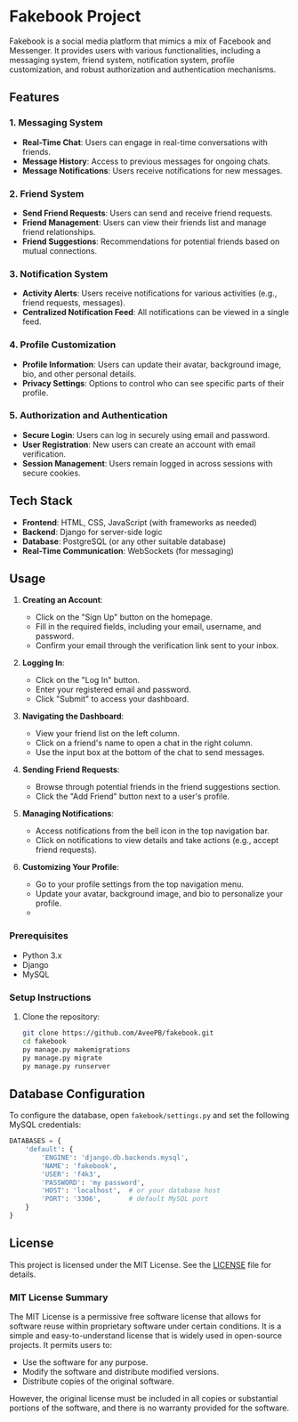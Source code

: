 # Fakebook Project

Fakebook is a social media platform that mimics a mix of Facebook and Messenger. It provides users with various functionalities, including a messaging system, friend system, notification system, profile customization, and robust authorization and authentication mechanisms.

## Features

### 1. Messaging System
- **Real-Time Chat**: Users can engage in real-time conversations with friends.
- **Message History**: Access to previous messages for ongoing chats.
- **Message Notifications**: Users receive notifications for new messages.

### 2. Friend System
- **Send Friend Requests**: Users can send and receive friend requests.
- **Friend Management**: Users can view their friends list and manage friend relationships.
- **Friend Suggestions**: Recommendations for potential friends based on mutual connections.

### 3. Notification System
- **Activity Alerts**: Users receive notifications for various activities (e.g., friend requests, messages).
- **Centralized Notification Feed**: All notifications can be viewed in a single feed.

### 4. Profile Customization
- **Profile Information**: Users can update their avatar, background image, bio, and other personal details.
- **Privacy Settings**: Options to control who can see specific parts of their profile.

### 5. Authorization and Authentication
- **Secure Login**: Users can log in securely using email and password.
- **User Registration**: New users can create an account with email verification.
- **Session Management**: Users remain logged in across sessions with secure cookies.

## Tech Stack
- **Frontend**: HTML, CSS, JavaScript (with frameworks as needed)
- **Backend**: Django for server-side logic
- **Database**: PostgreSQL (or any other suitable database)
- **Real-Time Communication**: WebSockets (for messaging)

## Usage
1. **Creating an Account**:
   - Click on the "Sign Up" button on the homepage.
   - Fill in the required fields, including your email, username, and password.
   - Confirm your email through the verification link sent to your inbox.

2. **Logging In**:
   - Click on the "Log In" button.
   - Enter your registered email and password.
   - Click "Submit" to access your dashboard.

3. **Navigating the Dashboard**:
   - View your friend list on the left column.
   - Click on a friend's name to open a chat in the right column.
   - Use the input box at the bottom of the chat to send messages.

4. **Sending Friend Requests**:
   - Browse through potential friends in the friend suggestions section.
   - Click the "Add Friend" button next to a user's profile.

5. **Managing Notifications**:
   - Access notifications from the bell icon in the top navigation bar.
   - Click on notifications to view details and take actions (e.g., accept friend requests).

6. **Customizing Your Profile**:
   - Go to your profile settings from the top navigation menu.
   - Update your avatar, background image, and bio to personalize your profile.
   - 
### Prerequisites
- Python 3.x
- Django
- MySQL

### Setup Instructions
1. Clone the repository:
   ```bash
   git clone https://github.com/AveePB/fakebook.git
   cd fakebook
   py manage.py makemigrations
   py manage.py migrate
   py manage.py runserver

## Database Configuration
To configure the database, open `fakebook/settings.py` and set the following MySQL credentials:

```python
DATABASES = {
    'default': {
        'ENGINE': 'django.db.backends.mysql',
        'NAME': 'fakebook',
        'USER': 'f4k3',
        'PASSWORD': 'my password',
        'HOST': 'localhost',  # or your database host
        'PORT': '3306',       # default MySQL port
    }
}
```

## License
This project is licensed under the MIT License. See the [LICENSE](LICENSE) file for details.

### MIT License Summary
The MIT License is a permissive free software license that allows for software reuse within proprietary software under certain conditions. It is a simple and easy-to-understand license that is widely used in open-source projects. It permits users to:
- Use the software for any purpose.
- Modify the software and distribute modified versions.
- Distribute copies of the original software.

However, the original license must be included in all copies or substantial portions of the software, and there is no warranty provided for the software.
